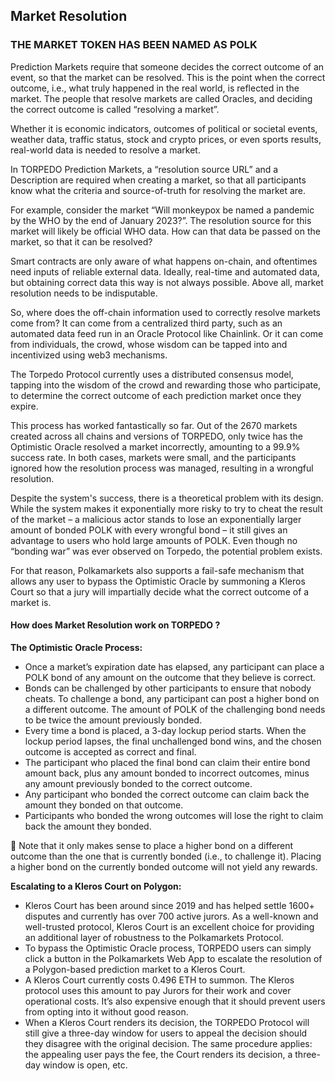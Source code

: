 
## Market Resolution 
### THE MARKET TOKEN HAS BEEN NAMED AS **POLK**

Prediction Markets require that someone decides the correct outcome of an event, so that the market can be resolved. This is the point when the correct outcome, i.e., what truly happened in the real world, is reflected in the market. The people that resolve markets are called Oracles, and deciding the correct outcome is called “resolving a market”.

Whether it is economic indicators, outcomes of political or societal events, weather data, traffic status, stock and crypto prices, or even sports results, real-world data is needed to resolve a market.

In TORPEDO Prediction Markets, a “resolution source URL” and a Description are required when creating a market, so that all participants know what the criteria and source-of-truth for resolving the market are.

For example, consider the market “Will monkeypox be named a pandemic by the WHO by the end of January 2023?”. The resolution source for this market will likely be official WHO data. How can that data be passed on the market, so that it can be resolved?

Smart contracts are only aware of what happens on-chain, and oftentimes need inputs of reliable external data. Ideally, real-time and automated data, but obtaining correct data this way is not always possible. Above all, market resolution needs to be indisputable.

So, where does the off-chain information used to correctly resolve markets come from? It can come from a centralized third party, such as an automated data feed run in an Oracle Protocol like Chainlink. Or it can come from individuals, the crowd, whose wisdom can be tapped into and incentivized using web3 mechanisms.

The Torpedo Protocol currently uses a distributed consensus model, tapping into the wisdom of the crowd and rewarding those who participate, to determine the correct outcome of each prediction market once they expire. 

This process has worked fantastically so far. Out of the 2670 markets created across all chains and versions of TORPEDO, only twice has the Optimistic Oracle resolved a market incorrectly, amounting to a 99.9% success rate. In both cases, markets were small, and the participants ignored how the resolution process was managed, resulting in a wrongful resolution.

Despite the system's success, there is a theoretical problem with its design. While the system makes it exponentially more risky to try to cheat the result of the market – a malicious actor stands to lose an exponentially larger amount of bonded POLK with every wrongful bond – it still gives an advantage to users who hold large amounts of POLK. Even though no “bonding war” was ever observed on Torpedo, the potential problem exists.

For that reason, Polkamarkets also supports a fail-safe mechanism that allows any user to bypass the Optimistic Oracle by summoning a Kleros Court so that a jury will impartially decide what the correct outcome of a market is.

#### How does Market Resolution work on TORPEDO ?

**The Optimistic Oracle Process:**
- Once a market’s expiration date has elapsed, any participant can place a POLK bond of any amount on the outcome that they believe is correct.
- Bonds can be challenged by other participants to ensure that nobody cheats. To challenge a bond, any participant can post a higher bond on a different outcome. The amount of POLK of the challenging bond needs to be twice the amount previously bonded.
- Every time a bond is placed, a 3-day lockup period starts. When the lockup period lapses, the final unchallenged bond wins, and the chosen outcome is accepted as correct and final.
- The participant who placed the final bond can claim their entire bond amount back, plus any amount bonded to incorrect outcomes, minus any amount previously bonded to the correct outcome.
- Any participant who bonded the correct outcome can claim back the amount they bonded on that outcome.
- Participants who bonded the wrong outcomes will lose the right to claim back the amount they bonded.

🚨 Note that it only makes sense to place a higher bond on a different outcome than the one that is currently bonded (i.e., to challenge it). Placing a higher bond on the currently bonded outcome will not yield any rewards.

**Escalating to a Kleros Court on Polygon:**
- Kleros Court has been around since 2019 and has helped settle 1600+ disputes and currently has over 700 active jurors. As a well-known and well-trusted protocol, Kleros Court is an excellent choice for providing an additional layer of robustness to the Polkamarkets Protocol.
- To bypass the Optimistic Oracle process, TORPEDO users can simply click a button in the Polkamarkets Web App to escalate the resolution of a Polygon-based prediction market to a Kleros Court.
- A Kleros Court currently costs 0.496 ETH to summon. The Kleros protocol uses this amount to pay Jurors for their work and cover operational costs. It’s also expensive enough that it should prevent users from opting into it without good reason.
- When a Kleros Court renders its decision, the TORPEDO Protocol will still give a three-day window for users to appeal the decision should they disagree with the original decision. The same procedure applies: the appealing user pays the fee, the Court renders its decision, a three-day window is open, etc.

